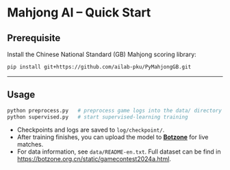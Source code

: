 # Mahjong AI – Quick Start

## Prerequisite
Install the Chinese National Standard (GB) Mahjong scoring library:

```bash
pip install git+https://github.com/ailab-pku/PyMahjongGB.git
```

---

## Usage

```bash
python preprocess.py   # preprocess game logs into the data/ directory
python supervised.py   # start supervised‑learning training
```

* Checkpoints and logs are saved to `log/checkpoint/`.
* After training finishes, you can upload the model to [**Botzone**](http://botzone.org.cn) for live matches.
* For data information, see `data/README-en.txt`. Full dataset can be find in https://botzone.org.cn/static/gamecontest2024a.html.



